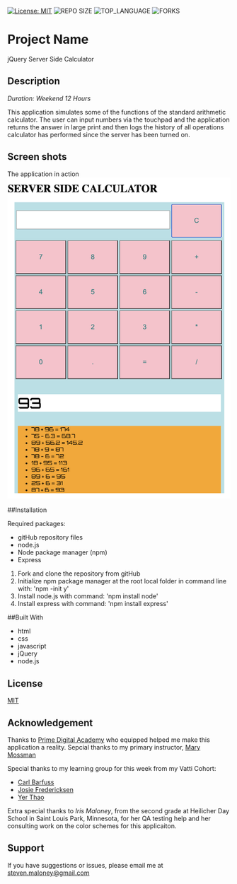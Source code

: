 [![License: MIT](https://img.shields.io/badge/License-MIT-yellow.svg)](https://opensource.org/licenses/MIT)
![REPO SIZE](https://img.shields.io/github/repo-size/sdeda1us/jquery-server-side-calculator.svg?style=flat-square)
![TOP_LANGUAGE](https://img.shields.io/github/languages/top/sdeda1us/jquery-server-side-calculator.svg?style=flat-square)
![FORKS](https://img.shields.io/github/forks/sdeda1us/jquery-server-side-calculator.svg?style=social)

# Project Name

jQuery Server Side Calculator 

## Description

_Duration: Weekend 12 Hours_

This application simulates some of the functions of the standard arithmetic calculator. The user can input numbers via the touchpad and the application returns the answer in large print and then logs the history of all operations calculator has performed since the server has been turned on. 



## Screen shots

The application in action
![Application in Action](images/calcDeployed.png)

##Installation

Required packages:
- gitHub repository files
- node.js
- Node package manager (npm)
- Express

1. Fork and clone the repository from gitHub
2. Initialize npm package manager at the root local folder in command line with: 'npm -init y'
3. Install node.js with command: 'npm install node'
4. Install express with command: 'npm install express'

##Built With

- html
- css
- javascript
- jQuery
- node.js

## License
[MIT](https://choosealicense.com/licenses/mit/)

## Acknowledgement
Thanks to [Prime Digital Academy](www.primeacademy.io) who equipped helped me make this application a reality. Sepcial thanks to my primary instructor, [Mary Mossman](https://github.com/mbMosman)

Special thanks to my learning group for this week from my Vatti Cohort:
- [Carl Barfuss](https://github.com/carlbarfuss)
- [Josie Fredericksen](https://github.com//freder48)
- [Yer Thao](https://github.com/yyerthao)

Extra special thanks to *Iris Maloney*, from the second grade at Heilicher Day School in Saint Louis Park, Minnesota, for her QA testing help and her consulting work on the color schemes for this applicaiton. 

## Support
If you have suggestions or issues, please email me at [steven.maloney@gmail.com](mailto:steven.maloney@gmail.com)
